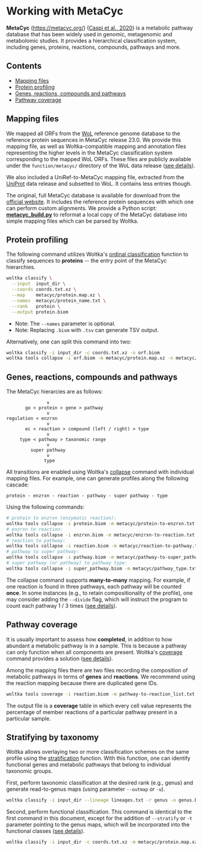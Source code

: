 # Working with MetaCyc

**MetaCyc** (https://metacyc.org/) ([Caspi et al., 2020](https://academic.oup.com/nar/article/48/D1/D445/5581728)) is a metabolic pathway database that has been widely used in genomic, metagenomic and metabolomic studies. It provides a hierarchical classification system, including genes, proteins, reactions, compounds, pathways and more.


## Contents

- [Mapping files](#mapping-files)
- [Protein profiling](#protein-profiling)
- [Genes, reactions, compounds and pathways](#genes,-reactions,-compounds-and-pathways)
- [Pathway coverage](#pathway-coverage)


## Mapping files

We mapped all ORFs from the [WoL](wol.md) reference genome database to the reference protein sequences in MetaCyc release 23.0. We provide this mapping file, as well as Woltka-compatible mapping and annotation files representing the higher levels in the MetaCyc classification system corresponding to the mapped WoL ORFs. These files are publicly available under the `function/metacyc/` directory of the WoL data release ([see details](wol.md)).

We also included a UniRef-to-MetaCyc mapping file, extracted from the [UniProt](https://www.uniprot.org/downloads) data release and subsetted to WoL. It contains less entries though.

The original, full MetaCyc database is available for download from the [official website](https://metacyc.org/). It includes the reference protein sequences with which one can perform custom alignments. We provide a Python script: [**metacyc_build.py**](https://github.com/qiyunzhu/utils/blob/main/metacyc_build.py) to reformat a local copy of the MetaCyc database into simple mapping files which can be parsed by Woltka.


## Protein profiling

The following command utilizes Woltka's [ordinal classification](ordinal.md) function to classify sequences to **proteins** -- the entry point of the MetaCyc hierarchies.

```bash
woltka classify \
  --input  input_dir \
  --coords coords.txt.xz \
  --map    metacyc/protein.map.xz \
  --names  metacyc/protein_name.txt \
  --rank   protein \
  --output protein.biom
```

* Note: The `--names` parameter is optional.
* Note: Replacing `.biom` with `.tsv` can generate TSV output.

Alternatively, one can split this command into two:

```bash
woltka classify -i input_dir -c coords.txt.xz -o orf.biom
woltka tools collapse -i orf.biom -m metacyc/protein.map.xz -n metacyc/protein_name.txt -o protein.biom
```


## Genes, reactions, compounds and pathways

The MetaCyc hierarcies are as follows:

```
               v
       go < protein > gene > pathway
               v
regulation < enzrxn
               v
       ec < reaction > compound (left / right) > type
               v
     type < pathway > taxonomic range
               v
         super pathway
               v
              type
```

All transitions are enabled using Woltka's [collapse](collapse.md) command with individual mapping files. For example, one can generate profiles along the following cascade:

```
protein - enzrxn - reaction - pathway - super pathway - type
```

Using the following commands:

```bash
# protein to enzrxn (enzymatic reaction):
woltka tools collapse -i protein.biom -m metacyc/protein-to-enzrxn.txt -n metacyc/enzrxn_name.txt -o enzrxn.biom
# enzrxn to reaction:
woltka tools collapse -i enzrxn.biom -m metacyc/enzrxn-to-reaction.txt -n metacyc/reaction_name.txt -o reaction.biom
# reaction to pathway:
woltka tools collapse -i reaction.biom -m metacyc/reaction-to-pathway.txt -n metacyc/pathway_name.txt -o pathway.biom
# pathway to super pathway:
woltka tools collapse -i pathway.biom -m metacyc/pathway-to-super_pathway.txt -n metacyc/pathway_name.txt -o super_pathway.biom
# super pathway (or pathway) to pathway type:
woltka tools collapse -i super_pathway.biom -m metacyc/pathway_type.txt -n metacyc/all_class_name.txt -o pathway_type.biom
```

The collapse command supports **many-to-many** mapping. For example, if one reaction is found in three pathways, each pathway will be counted **once**. In some instances (e.g., to retain compositionality of the profile), one may consider adding the `--divide` flag, which will instruct the program to count each pathway 1 / 3 times ([see details](collapse.md)).


## Pathway coverage

It is usually important to assess how **completed**, in addition to how abundant a metabolic pathway is in a sample. This is because a pathway can only function when all components are present. Woltka's [coverage](coverage.md) command provides a solution ([see details](coverage.md)).

Among the mapping files there are two files recording the composition of metabolic pathways in terms of **genes** and **reactions**. We recommend using the reaction mapping because there are duplicated gene IDs.

```bash
woltka tools coverage -i reaction.biom -m pathway-to-reaction_list.txt -o pathway_coverage.biom
```

The output file is a **coverage** table in which every cell value represents the percentage of member reactions of a particular pathway present in a particular sample.


## Stratifying by taxonomy

Woltka allows overlaying two or more classification schemes on the same profile using the [stratification](stratify.md) function. With this function, one can identify functional genes and metabolic pathways that belong to individual taxonomic groups.

First, perform taxonomic classification at the desired rank (e.g., genus) and generate read-to-genus maps (using parameter `--outmap` or `-u`).

```bash
woltka classify -i input_dir --lineage lineages.txt -r genus -o genus.biom -u map_dir
```

Second, perform functional classification. This command is identical to the first command in this document, except for the addition of `--stratify` or `-t` parameter pointing to the genus maps, which will be incorporated into the functional classes ([see details](stratify.md)).

```bash
woltka classify -i input_dir -c coords.txt.xz -m metacyc/protein.map.xz -r protein -t map_dir -o protein.biom
```
